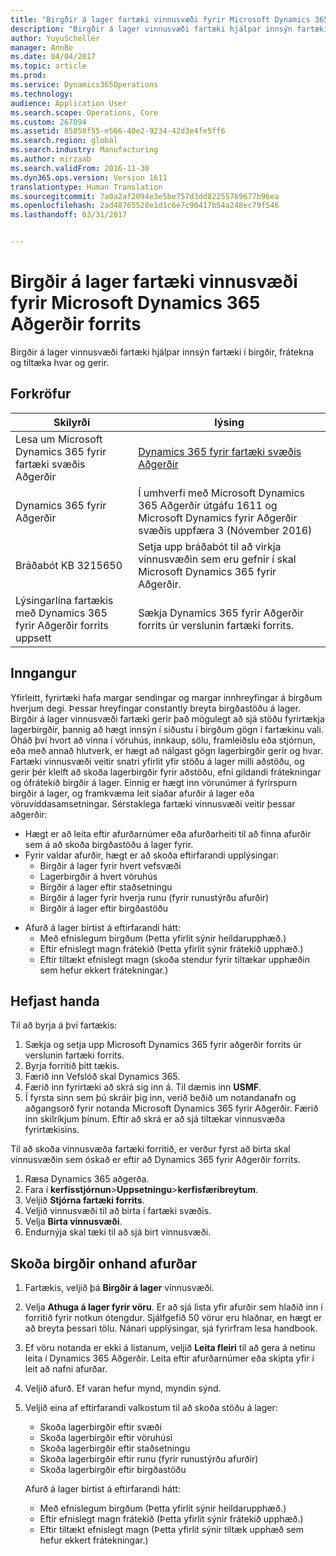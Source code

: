 ```yaml
---
title: "Birgðir á lager fartæki vinnusvæði fyrir Microsoft Dynamics 365 Aðgerðir forrits"
description: "Birgðir á lager vinnusvæði fartæki hjálpar innsýn fartæki í birgðir, frátekna og tiltæka hvar og gerir."
author: YuyuScheller
manager: AnnBe
ms.date: 04/04/2017
ms.topic: article
ms.prod: 
ms.service: Dynamics365Operations
ms.technology: 
audience: Application User
ms.search.scope: Operations, Core
ms.custom: 267094
ms.assetid: 85058f55-e566-40e2-9234-42d3e4fe5ff6
ms.search.region: global
ms.search.industry: Manufacturing
ms.author: mirzaab
ms.search.validFrom: 2016-11-30
ms.dyn365.ops.version: Version 1611
translationtype: Human Translation
ms.sourcegitcommit: 7a0a2af2094e3e5be757d3dd82255769677b96ea
ms.openlocfilehash: 2ad48765528e1d1c6e7c90417b54a248ec79f546
ms.lasthandoff: 03/31/2017


---
```


# <a name="inventory-on-hand-mobile-workspace-for-microsoft-dynamics-365-for-operations-app"></a>Birgðir á lager fartæki vinnusvæði fyrir Microsoft Dynamics 365 Aðgerðir forrits

Birgðir á lager vinnusvæði fartæki hjálpar innsýn fartæki í birgðir, frátekna og tiltæka hvar og gerir. 

<a name="prerequisites"></a>Forkröfur
-------------

| Skilyrði                                                         | lýsing                                                                                                                                        |
|----------------------------------------------------------------------|----------------------------------------------------------------------------------------------------------------------------------------------------|
| Lesa um Microsoft Dynamics 365 fyrir fartæki svæðis Aðgerðir | [Dynamics 365 fyrir fartæki svæðis Aðgerðir](/dynamics365/operations/dev-itpro/mobile-apps/mobile-platform)                                   |
| Dynamics 365 fyrir Aðgerðir                                          | Í umhverfi með Microsoft Dynamics 365 Aðgerðir útgáfu 1611 og Microsoft Dynamics fyrir Aðgerðir svæðis uppfæra 3 (Nóvember 2016) |
| Bráðabót KB 3215650                                                    | Setja upp bráðabót til að virkja vinnusvæðin sem eru gefnir í skal Microsoft Dynamics 365 fyrir Aðgerðir.                                       |
| Lýsingarlína fartækis með Dynamics 365 fyrir Aðgerðir forrits uppsett | Sækja Dynamics 365 fyrir Aðgerðir forrits úr verslunin fartæki forrits.                                                                           |

## <a name="introduction"></a>Inngangur
Yfirleitt, fyrirtæki hafa margar sendingar og margar innhreyfingar á birgðum hverjum degi. Þessar hreyfingar constantly breyta birgðastöðu á lager. Birgðir á lager vinnusvæði fartæki gerir það mögulegt að sjá stöðu fyrirtækja lagerbirgðir, þannig að hægt innsýn í síðustu í birgðum gögn í fartækinu vali. Óháð því hvort að vinna í vöruhús, innkaup, sölu, framleiðslu eða stjórnun, eða með annað hlutverk, er hægt að nálgast gögn lagerbirgðir gerir og hvar. Fartæki vinnusvæði veitir snatri yfirlit yfir stöðu á lager milli aðstöðu, og gerir þér kleift að skoða lagerbirgðir fyrir aðstöðu, efni gildandi frátekningar og ófrátekið birgðir á lager. Einnig er hægt inn vörunúmer á fyrirspurn birgðir á lager, og framkvæma leit síaðar afurðir á lager eða vöruvíddasamsetningar. Sérstaklega fartæki vinnusvæði veitir þessar aðgerðir:

-   Hægt er að leita eftir afurðarnúmer eða afurðarheiti til að finna afurðir sem á að skoða birgðastöðu á lager fyrir.
-   Fyrir valdar afurðir, hægt er að skoða eftirfarandi upplýsingar:
    -   Birgðir á lager fyrir hvert vefsvæði
    -   Lagerbirgðir á hvert vöruhús
    -   Birgðir á lager eftir staðsetningu
    -   Birgðir á lager fyrir hverja runu (fyrir runustýrðu afurðir)
    -   Birgðir á lager eftir birgðastöðu

<!-- -->

-   Afurð á lager birtist á eftirfarandi hátt:
    -   Með efnislegum birgðum (Þetta yfirlit sýnir heildarupphæð.)
    -   Eftir efnislegt magn frátekið (Þetta yfirlit sýnir frátekið upphæð.)
    -   Eftir tiltækt efnislegt magn (skoða stendur fyrir tiltækar upphæðin sem hefur ekkert frátekningar.)

## <a name="get-started"></a>Hefjast handa
Til að byrja á því fartækis:

1.  Sækja og setja upp Microsoft Dynamics 365 fyrir aðgerðir forrits úr verslunin fartæki forrits.
2.  Byrja forritið þitt tækis.
3.  Færið inn Vefslóð skal Dynamics 365.
4.  Færið inn fyrirtæki að skrá sig inn á. Til dæmis inn **USMF**.
5.  Í fyrsta sinn sem þú skráir þig inn, verið beðið um notandanafn og aðgangsorð fyrir notanda Microsoft Dynamics 365 fyrir Aðgerðir. Færið inn skilríkjum þínum. Eftir að skrá er að sjá tiltækar vinnusvæða fyrirtækisins.

Til að skoða vinnusvæða fartæki forritið, er verður fyrst að birta skal vinnusvæðin sem óskað er eftir að Dynamics 365 fyrir Aðgerðir forrits.

1.  Ræsa Dynamics 365 aðgerða.
2.  Fara í **kerfisstjórnun**&gt;**Uppsetningu**&gt;**kerfisfæribreytum**.
3.  Veljið **Stjórna fartæki forrits**.
4.  Veljið vinnusvæði til að birta í fartæki svæðis.
5.  Velja **Birta vinnusvæði**.
6.  Endurnýja skal tæki til að sjá birt vinnusvæði.

## <a name="view-the-onhand-inventory-for-a-product"></a>Skoða birgðir onhand afurðar
1.  Fartækis, veljið þá **Birgðir á lager** vinnusvæði.
2.  Velja **Athuga á lager fyrir vöru**. Er að sjá lista yfir afurðir sem hlaðið inn í forritið fyrir notkun ótengdur. Sjálfgefið 50 vörur eru hlaðnar, en hægt er að breyta þessari tölu. Nánari upplýsingar, sjá fyrirfram lesa handbook.
3.  Ef vöru notanda er ekki á listanum, veljið **Leita fleiri** til að gera á netinu leita í Dynamics 365 Aðgerðir. Leita eftir afurðarnúmer eða skipta yfir í leit að nafni afurðar.
4.  Veljið afurð. Ef varan hefur mynd, myndin sýnd.
5.  Veljið eina af eftirfarandi valkostum til að skoða stöðu á lager:
    -   Skoða lagerbirgðir eftir svæði
    -   Skoða lagerbirgðir eftir vöruhúsi
    -   Skoða lagerbirgðir eftir staðsetningu
    -   Skoða lagerbirgðir eftir runu (fyrir runustýrðu afurðir)
    -   Skoða lagerbirgðir eftir birgðastöðu

    Afurð á lager birtist á eftirfarandi hátt:
    -   Með efnislegum birgðum (Þetta yfirlit sýnir heildarupphæð.)
    -   Eftir efnislegt magn frátekið (Þetta yfirlit sýnir frátekið upphæð.)
    -   Eftir tiltækt efnislegt magn (Þetta yfirlit sýnir tiltæk upphæð sem hefur ekkert frátekningar.)





